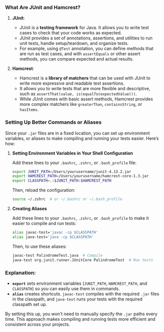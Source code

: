### What Are JUnit and Hamcrest?

1. **JUnit**:
   - JUnit is a **testing framework** for Java. It allows you to write test cases to check that your code works as expected. 
   - JUnit provides a set of annotations, assertions, and utilities to run unit tests, handle setup/teardown, and organize tests.
   - For example, using `@Test` annotation, you can define methods that are run as test cases, and with `assertEquals` or other assert methods, you can compare expected and actual results.
   
2. **Hamcrest**:
   - Hamcrest is a **library of matchers** that can be used with JUnit to write more expressive and readable test assertions.
   - It allows you to write tests that are more flexible and descriptive, such as `assertThat(value, is(equalTo(expectedValue)))`.
   - While JUnit comes with basic assert methods, Hamcrest provides more complex matchers like `greaterThan`, `containsString`, or `hasItems`.

### Setting Up Better Commands or Aliases

Since your `.jar` files are in a fixed location, you can set up environment variables, or aliases to make compiling and running your tests easier. Here’s how:

1. **Setting Environment Variables in Your Shell Configuration**
   
   Add these lines to your `.bashrc`, `.zshrc`, or `.bash_profile` file:
   ```bash
   export JUNIT_PATH=/Users/yourusername/junit-4.13.2.jar
   export HAMCREST_PATH=/Users/yourusername/hamcrest-core-1.3.jar
   export CLASSPATH=.:$JUNIT_PATH:$HAMCREST_PATH
   ```

   Then, reload the configuration:
   ```bash
   source ~/.zshrc  # or ~/.bashrc or ~/.bash_profile
   ```

2. **Creating Aliases**

   Add these lines to your `.bashrc`, `.zshrc`, or `.bash_profile` to make it easier to compile and run tests:
   ```bash
   alias javac-test='javac -cp $CLASSPATH'
   alias java-test='java -cp $CLASSPATH'
   ```

   Then, to use these aliases:
   ```bash
   javac-test PalindromeTest.java  # Compile
   java-test org.junit.runner.JUnitCore PalindromeTest  # Run tests
   ```

### Explanation:
- **`export`** sets environment variables (`JUNIT_PATH`, `HAMCREST_PATH`, and `CLASSPATH`) so you can easily use them in commands.
- **`alias`** creates shortcuts. `javac-test` compiles with the required `.jar` files in the classpath, and `java-test` runs your tests with the required classpath set up.
  
By setting this up, you won't need to manually specify the `.jar` paths every time. This approach makes compiling and running tests more efficient and consistent across your projects.
